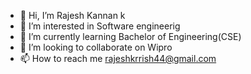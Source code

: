 - 👋 Hi, I’m Rajesh Kannan k
- 👀 I’m interested in Software engineerig
- 🌱 I’m currently learning Bachelor of Engineering(CSE)
- 💞️ I’m looking to collaborate on Wipro
- 📫 How to reach me rajeshkrrish44@gmail.com

<!---
394980/394980 is a ✨ special ✨ repository because its `README.md` (this file) appears on your GitHub profile.
You can click the Preview link to take a look at your changes.
--->

